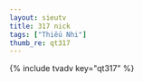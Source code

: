 ```yaml
--- 
layout: sieutv
title: 317 nick
tags: ["Thiếu Nhi"]
thumb_re: qt317
---
```

{% include tvadv key="qt317" %} 
